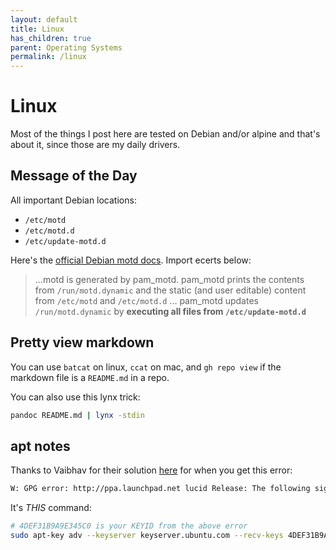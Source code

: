 ```yaml
---
layout: default
title: Linux
has_children: true
parent: Operating Systems
permalink: /linux
---
```


# Linux
Most of the things I post here are tested on Debian and/or alpine and that's about it, since those are my daily drivers.

## Message of the Day
All important Debian locations:

- `/etc/motd`
- `/etc/motd.d`
- `/etc/update-motd.d`

Here's the [official Debian motd docs](https://wiki.debian.org/motd). Import ecerts below:

> ...motd is generated by pam_motd. pam_motd prints the contents from `/run/motd.dynamic` and the static (and user editable) content from `/etc/motd` and `/etc/motd.d` ... pam_motd updates `/run/motd.dynamic` by **executing all files from `/etc/update-motd.d`** 

## Pretty view markdown
You can use `batcat` on linux, `ccat` on mac, and `gh repo view` if the markdown file is a `README.md` in a repo.

You can also use this lynx trick:
```bash
pandoc README.md | lynx -stdin
```

## apt notes
Thanks to Vaibhav for their solution [here](https://vskulkarni.wordpress.com/2011/10/07/gpg-error-httpppa-launchpad-net/) for when you get this error:
```bash
W: GPG error: http://ppa.launchpad.net lucid Release: The following signatures couldn't be verified because the public key is not available: NO_PUBKEY 4DEF31B9A9E345C0
```

It's *THIS* command: 

```bash
# 4DEF31B9A9E345C0 is your KEYID from the above error
sudo apt-key adv --keyserver keyserver.ubuntu.com --recv-keys 4DEF31B9A9E345C0
```
